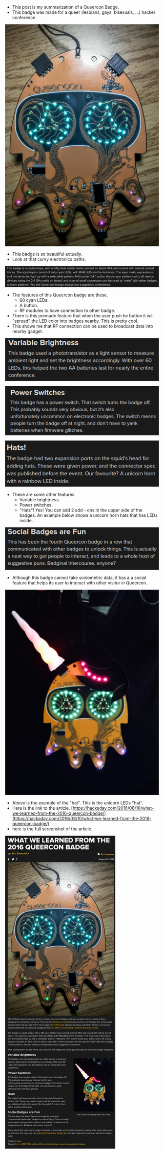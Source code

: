 * This post is my summarization of a Queercon Badge.
* This badge was made for a queer (lesbians, gays, bisexuals, ...) hacker conference.

![./20161106-1339-cet-state-of-the-art-5-queercon-badge-1.png](./20161106-1339-cet-state-of-the-art-5-queercon-badge-1.png)

* This badge is so beautiful actually.
* Look at that curvy electronics paths.

![./20161106-1339-cet-state-of-the-art-5-queercon-badge-2.png](./20161106-1339-cet-state-of-the-art-5-queercon-badge-2.png)

* The features of this Queercon badge are these.
    * 60 cyan LEDs.
    * A button.
    * RF modules to have connection to other badge.
* There is this premade feature that when the user push he button it will "spread" the LED color into badges nearby. This is pretty cool.
* This shows me that RF connection can be used to broadcast data into nearby gadget.

![./20161106-1339-cet-state-of-the-art-5-queercon-badge-3.png](./20161106-1339-cet-state-of-the-art-5-queercon-badge-3.png)

![./20161106-1339-cet-state-of-the-art-5-queercon-badge-4.png](./20161106-1339-cet-state-of-the-art-5-queercon-badge-4.png)

![./20161106-1339-cet-state-of-the-art-5-queercon-badge-5.png](./20161106-1339-cet-state-of-the-art-5-queercon-badge-5.png)

* These are some other features.
    * Variable brightness.
    * Power switches.
    * "Hats"! Yes! You can add 2 add - ons in the upper side of the badges. An example below shows a unicorn horn hats that has LEDs inside.

![./20161106-1339-cet-state-of-the-art-5-queercon-badge-6.png](./20161106-1339-cet-state-of-the-art-5-queercon-badge-6.png)

* Although this badge cannot take sociometric data, it has a a social feature that helps its user to interact with other visitor in Queercon.

![./20161106-1339-cet-state-of-the-art-5-queercon-badge-7.png](./20161106-1339-cet-state-of-the-art-5-queercon-badge-7.png)

* Above is the example of the "hat". This is the unicorn LEDs "hat".
* Here is the link to the article, [https://hackaday.com/2016/08/10/what-we-learned-from-the-2016-queercon-badge/](https://hackaday.com/2016/08/10/what-we-learned-from-the-2016-queercon-badge/).
* here is the full screenshot of the article.

![./20161106-1339-cet-state-of-the-art-5-queercon-badge-8.png](./20161106-1339-cet-state-of-the-art-5-queercon-badge-8.png)